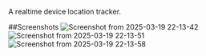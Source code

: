 A realtime device location tracker.

##Screenshots
![Screenshot from 2025-03-19 22-13-42](https://github.com/user-attachments/assets/88a86471-62a5-4bc2-a02a-59c3ba1689f1)
![Screenshot from 2025-03-19 22-13-51](https://github.com/user-attachments/assets/f1e889f4-087f-47dd-88d8-db4f28000975)
![Screenshot from 2025-03-19 22-13-58](https://github.com/user-attachments/assets/ebabf41e-d261-443f-9906-7a040e945b8b)

